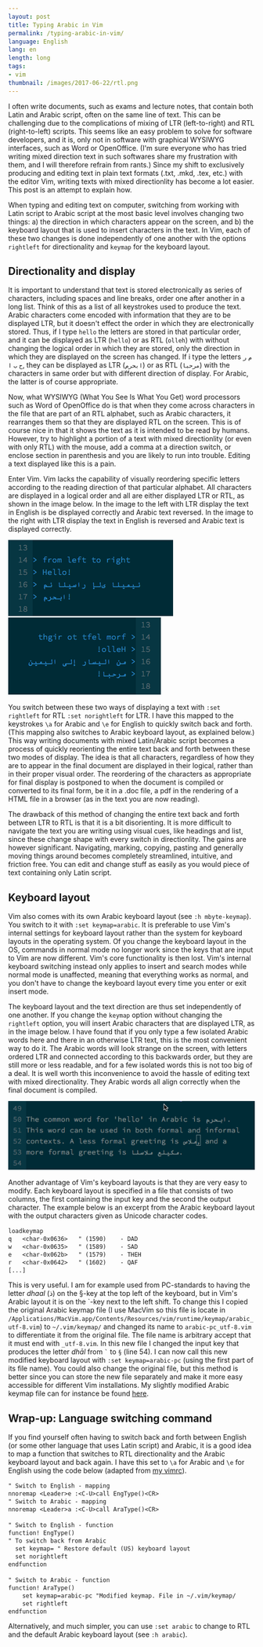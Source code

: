 ```yaml
---
layout: post
title: Typing Arabic in Vim 
permalink: /typing-arabic-in-vim/
language: English
lang: en
length: long
tags:
- vim
thumbnail: /images/2017-06-22/rtl.png
---
```



I often write documents, such as exams and lecture notes, that contain both Latin and Arabic script, often on the same line of text. This can be challenging due to the complications of mixing of LTR (left-to-right) and RTL (right-to-left) scripts. This seems like an easy problem to solve for software developers, and it is, only not in software with graphical WYSIWYG interfaces, such as Word or OpenOffice. (I'm sure everyone who has tried writing mixed direction text in such softwares share my frustration with them, and I will therefore refrain from rants.) Since my shift to exclusively producing and editing text in plain text formats (.txt, .mkd, .tex, etc.) with the editor Vim, writing texts with mixed directionlity has become a lot easier. This post is  an attempt to explain how.

When typing and editing text on computer, switching from working with Latin script to Arabic script at the most basic level involves changing two things: a)&nbsp;the direction in which characters appear on the screen, and b)&nbsp;the keyboard layout that is used to insert characters in the text. In Vim, each of these two changes is done independently of one another with the options `rightleft` for directionality and `keymap` for the keyboard layout.

## Directionality and display

It is important to understand that text is stored electronically as series of characters, including spaces and line breaks, order one after another in a long list. Think of this as a list of all keystrokes used to produce the text. Arabic characters come encoded with information that they are to be displayed LTR, but it doesn't effect the order in which they are electronically stored. Thus, if I type `hello` the letters are stored in that particular order, and it can be displayed as LTR (`hello`) or as RTL (`olleh`) with without changing the logical order in which they are stored, only the direction in which they are displayed on the screen has changed. If i type the letters `م` `ر` `ح` `ب` `ا`, they can be displayed as LTR (`ابحرم`) or as RTL (`مرحبا`) with the characters in same order but with different direction of display. For Arabic, the latter is of course appropriate.

Now, what WYSIWYG (What You See Is What You Get) word processors such as Word of OpenOffice do is that when they come across characters in the file that are part of an RTL alphabet, such as Arabic characters, it rearranges them so that they are displayed RTL on the screen. This is of course nice in that it shows the text as it is intended to be read by humans. However, try to highlight a portion of a text with mixed directionlity (or even with only RTL) with the mouse, add a comma at a direction switch, or enclose section in parenthesis and you are likely to run into trouble. Editing a text displayed like this is a pain.

Enter Vim. Vim lacks the capability of visually reordering specific letters according to the reading direction of that particular alphabet. All characters are displayed in a logical order and all are either displayed LTR or RTL, as shown in the image below. In the image to the left with LTR display the text in English is be displayed correctly and Arabic text reversed. In the image to the right with LTR display the text in English is reversed and Arabic text is displayed correctly.

![RTL display](/images/2017-06-22/ltr.png)&nbsp;![LTR display](/images/2017-06-22/rtl.png)

You switch between these two ways of displaying a text with `:set rightleft` for RTL `:set norightleft` for LTR. I have this mapped to the keystrokes `\a` for Arabic and `\e` for English to quickly switch back and forth. (This mapping also switches to Arabic keyboard layout, as explained below.) This way writing documents with mixed Latin/Arabic script becomes a process of quickly reorienting the entire text back and forth between these two modes of display. The idea is that all characters, regardless of how they are to appear in the final document are displayed in their logical, rather than in their proper visual order. The reordering of the characters as appropriate for final display is postponed to when the document is compiled or converted to its final form, be it in a .doc file, a pdf in the rendering of a HTML file in a browser (as in the text you are now reading).

The drawback of this method of changing the entire text back and forth between LTR to RTL is that it is a bit disorienting. It is more difficult to navigate the text you are writing using visual cues, like headings and list, since these change shape with every switch in directionlity. The gains are however significant. Navigating, marking, copying, pasting and generally moving things around becomes completely streamlined, intuitive, and friction free. You can edit and change stuff as easily as you would piece of text containing only Latin script.

## Keyboard layout

Vim also comes with its own Arabic keyboard layout (see `:h mbyte-keymap`). You switch to it with `:set keymap=arabic`. It is preferable to use Vim's internal settings for keyboard layout rather than the system for keyboard layouts in the operating system. Of you change the keyboard layout in the OS, commands in normal mode no longer work since the keys that are input to Vim are now different. Vim's core functionality is then lost. Vim's internal keyboard switching instead only applies to insert and search modes while normal mode is unaffected, meaning that everything works as normal, and you don't have to change the keyboard layout every time you enter or exit insert mode.

The keyboard layout and the text direction are thus set independently of one another. If you change the `keymap` option  without changing the `rightleft` option, you will insert Arabic characters that are displayed LTR, as in the image below. I have found that if you only type a few isolated Arabic words here and there in an otherwise LTR text, this is the most convenient way to do it. The Arabic words will look strange on the screen, with letters ordered LTR and connected according to this backwards order, but they are still more or less readable, and for a few isolated words this is not too big of a deal. It is well worth this inconvenience to avoid the hassle of editing text with mixed directionality. They Arabic words all align correctly when the final document is compiled.

![Arabic words in a LTR text.](/images/2017-06-22/arabic-in-ltr.png)

Another advantage of Vim's keyboard layouts is that they are very easy to modify. Each keyboard layout is specified in a file that consists of two columns, the first containing the input key and the second the output character. The example below is an excerpt from the Arabic keyboard layout with the output characters given as Unicode character codes.

``` vim
loadkeymap
q	<char-0x0636>	" (1590)	- DAD
w	<char-0x0635>	" (1589)	- SAD
e	<char-0x062b>	" (1579)	- THEH
r	<char-0x0642>	" (1602)	- QAF
[...]
```

This is very useful. I am for example used from PC-standards to having the letter *dhaal*&nbsp;(ذ) on the §-key at the top left of the keyboard, but in Vim's Arabic layout it is on the \`-key next to the left shift. To change this I copied the original Arabic keymap file (I&nbsp;use MacVim so this file is locate in `/Applications/MacVim.app/Contents/Resources/vim/runtime/keymap/arabic_utf-8.vim`) to `~/.vim/keymap/` and changed its name to `arabic-pc_utf-8.vim` to differentiate it from the original file. The file name is arbitrary accept that it must end with `_utf-8.vim`. In this new file I changed the input key that produces the letter *dhāl* from `` ` `` to `§` (line&nbsp;54). I can now call this new modified keyboard layout with `:set keymap=arabic-pc` (using the first part of its file name). You could also change the original file, but this method is better since you can store the new file separately and make it more easy accessible for different Vim installations. My slightly modified Arabic keymap file can for instance be found [here](https://github.com/andreasmhallberg/dotfiles).


## Wrap-up: Language switching command

If you find yourself often having to switch back and forth between English (or some other language that uses Latin script) and Arabic, it is a good idea to map a function that switches to RTL directionality and the Arabic keyboard layout and back again. I have this set to `\a` for Arabic and `\e` for English using the code below (adapted from [my vimrc](https://github.com/andreasmhallberg/dotfiles/blob/master/.vimrc)).

``` vim
" Switch to English - mapping
nnoremap <Leader>e :<C-U>call EngType()<CR>
" Switch to Arabic - mapping
nnoremap <Leader>a :<C-U>call AraType()<CR>

" Switch to English - function
function! EngType()
" To switch back from Arabic
  set keymap= " Restore default (US) keyboard layout
  set norightleft
endfunction

" Switch to Arabic - function
function! AraType()
    set keymap=arabic-pc "Modified keymap. File in ~/.vim/keymap/
    set rightleft
endfunction
```

Alternatively, and much simpler, you can use `:set arabic` to change to RTL and the default Arabic keyboard layout (see `:h arabic`).
